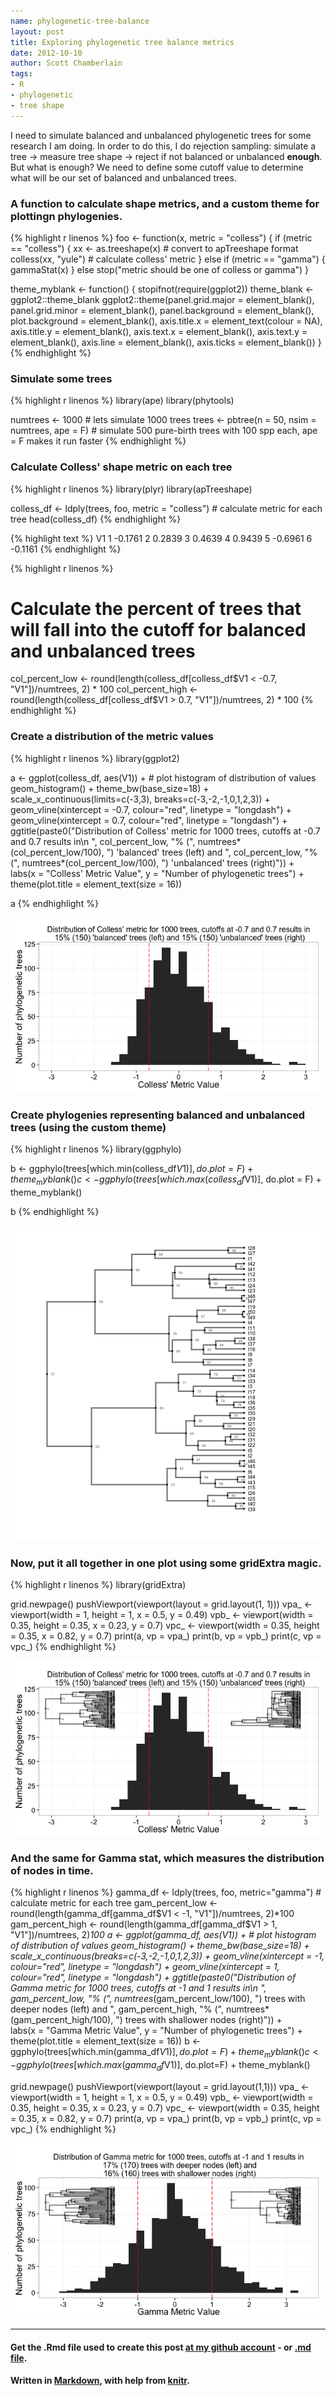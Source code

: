 ```yaml
---
name: phylogenetic-tree-balance
layout: post
title: Exploring phylogenetic tree balance metrics
date: 2012-10-10
author: Scott Chamberlain
tags: 
- R
- phylogenetic
- tree shape
---
```


I need to simulate balanced and unbalanced phylogenetic trees for some research I am doing.  In order to do this, I do rejection sampling: simulate a tree -> measure tree shape -> reject if not balanced or unbalanced __enough__.  But what is enough?  We need to define some cutoff value to determine what will be our set of balanced and unbalanced trees. 

### A function to calculate shape metrics, and a custom theme for plottingn phylogenies.

{% highlight r linenos %}
foo <- function(x, metric = "colless") {
    if (metric == "colless") {
        xx <- as.treeshape(x)  # convert to apTreeshape format
        colless(xx, "yule")  # calculate colless' metric
    } else if (metric == "gamma") {
        gammaStat(x)
    } else stop("metric should be one of colless or gamma")
}

theme_myblank <- function() {
    stopifnot(require(ggplot2))
    theme_blank <- ggplot2::theme_blank
    ggplot2::theme(panel.grid.major = element_blank(), panel.grid.minor = element_blank(), 
        panel.background = element_blank(), plot.background = element_blank(), 
        axis.title.x = element_text(colour = NA), axis.title.y = element_blank(), 
        axis.text.x = element_blank(), axis.text.y = element_blank(), axis.line = element_blank(), 
        axis.ticks = element_blank())
}
{% endhighlight %}


### Simulate some trees

{% highlight r linenos %}
library(ape)
library(phytools)

numtrees <- 1000  # lets simulate 1000 trees
trees <- pbtree(n = 50, nsim = numtrees, ape = F)  # simulate 500 pure-birth trees with 100 spp each, ape = F makes it run faster
{% endhighlight %}


### Calculate Colless' shape metric on each tree

{% highlight r linenos %}
library(plyr)
library(apTreeshape)

colless_df <- ldply(trees, foo, metric = "colless")  # calculate metric for each tree
head(colless_df)
{% endhighlight %}



{% highlight text %}
       V1
1 -0.1761
2  0.2839
3  0.4639
4  0.9439
5 -0.6961
6 -0.1161
{% endhighlight %}



{% highlight r linenos %}

# Calculate the percent of trees that will fall into the cutoff for balanced and unbalanced trees
col_percent_low <- round(length(colless_df[colless_df$V1 < -0.7, "V1"])/numtrees, 2) * 100
col_percent_high <- round(length(colless_df[colless_df$V1 > 0.7, "V1"])/numtrees, 2) * 100
{% endhighlight %}


### Create a distribution of the metric values

{% highlight r linenos %}
library(ggplot2)

a <- ggplot(colless_df, aes(V1)) +  # plot histogram of distribution of values
	geom_histogram() + 
	theme_bw(base_size=18) + 
	scale_x_continuous(limits=c(-3,3), breaks=c(-3,-2,-1,0,1,2,3)) + 
	geom_vline(xintercept = -0.7, colour="red", linetype = "longdash") +
	geom_vline(xintercept = 0.7, colour="red", linetype = "longdash") +
	ggtitle(paste0("Distribution of Colless' metric for 1000 trees, cutoffs at -0.7 and 0.7 results in\n ", col_percent_low, "% (", numtrees*(col_percent_low/100), ") 'balanced' trees (left) and ", col_percent_low, "% (", numtrees*(col_percent_low/100), ") 'unbalanced' trees (right)")) +  
	labs(x = "Colless' Metric Value", y = "Number of phylogenetic trees") +
	theme(plot.title  = element_text(size = 16))

a
{% endhighlight %}

![center](/img/collesshist.png) 


### Create phylogenies representing balanced and unbalanced trees (using the custom theme)

{% highlight r linenos %}
library(ggphylo)

b <- ggphylo(trees[which.min(colless_df$V1)], do.plot = F) + theme_myblank()
c <- ggphylo(trees[which.max(colless_df$V1)], do.plot = F) + theme_myblank()

b
{% endhighlight %}

![center](/img/collessphylog.png) 


### Now, put it all together in one plot using some gridExtra magic.

{% highlight r linenos %}
library(gridExtra)

grid.newpage()
pushViewport(viewport(layout = grid.layout(1, 1)))
vpa_ <- viewport(width = 1, height = 1, x = 0.5, y = 0.49)
vpb_ <- viewport(width = 0.35, height = 0.35, x = 0.23, y = 0.7)
vpc_ <- viewport(width = 0.35, height = 0.35, x = 0.82, y = 0.7)
print(a, vp = vpa_)
print(b, vp = vpb_)
print(c, vp = vpc_)
{% endhighlight %}

![center](/img/collessall.png) 


### And the same for Gamma stat, which measures the distribution of nodes in time. 

{% highlight r linenos %}
gamma_df <- ldply(trees, foo, metric="gamma") # calculate metric for each tree
gam_percent_low <- round(length(gamma_df[gamma_df$V1 < -1, "V1"])/numtrees, 2)*100
gam_percent_high <- round(length(gamma_df[gamma_df$V1 > 1, "V1"])/numtrees, 2)*100
a <- ggplot(gamma_df, aes(V1)) +  # plot histogram of distribution of values
	geom_histogram() + 
	theme_bw(base_size=18) + 
	scale_x_continuous(breaks=c(-3,-2,-1,0,1,2,3)) + 
	geom_vline(xintercept = -1, colour="red", linetype = "longdash") +
	geom_vline(xintercept = 1, colour="red", linetype = "longdash") +
	ggtitle(paste0("Distribution of Gamma metric for 1000 trees, cutoffs at -1 and 1 results in\n ", gam_percent_low, "% (", numtrees*(gam_percent_low/100), ") trees with deeper nodes (left) and ", gam_percent_high, "% (", numtrees*(gam_percent_high/100), ") trees with shallower nodes (right)")) +  
	labs(x = "Gamma Metric Value", y = "Number of phylogenetic trees") +
	theme(plot.title  = element_text(size = 16))
b <- ggphylo(trees[which.min(gamma_df$V1)], do.plot=F) + theme_myblank()
c <- ggphylo(trees[which.max(gamma_df$V1)], do.plot=F) + theme_myblank()

grid.newpage()
pushViewport(viewport(layout = grid.layout(1,1)))
vpa_ <- viewport(width = 1, height = 1, x = 0.5, y = 0.49)
vpb_ <- viewport(width = 0.35, height = 0.35, x = 0.23, y = 0.7)
vpc_ <- viewport(width = 0.35, height = 0.35, x = 0.82, y = 0.7)
print(a, vp = vpa_)
print(b, vp = vpb_)
print(c, vp = vpc_)
{% endhighlight %}

![center](/img/gammaall.png) 


*********
#### Get the .Rmd file used to create this post [at my github account](https://github.com/SChamberlain/schamberlain.github.com/blob/master/_drafts/2012-10-10-phylogenetic-tree-balance.Rmd) - or [.md file](https://github.com/SChamberlain/schamberlain.github.com/tree/master/_posts/2012-10-10-phylogenetic-tree-balance.md).

#### Written in [Markdown](http://daringfireball.net/projects/markdown/), with help from [knitr](http://yihui.name/knitr/).
